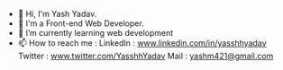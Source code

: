 - 👋 Hi, I'm Yash Yadav.
- 👀 I'm a Front-end Web Developer.
- 🌱 I’m currently learning web development
- 📫 How to reach me : 
LinkedIn : www.linkedin.com/in/yasshhyadav
Twitter : www.twitter.com/YasshhYadav
Mail : yashm421@gmail.com

<!---
YasshhYadav/YasshhYadav is a ✨ special ✨ repository because its `README.md` (this file) appears on your GitHub profile.
You can click the Preview link to take a look at your changes.
--->
